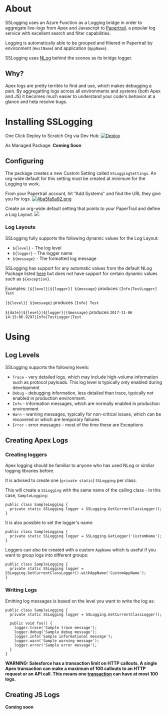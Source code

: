 # About

SSLogging uses an Azure Function as a Logging bridge in order to aggregate live-logs from Apex and Javascript to [Papertrail](https://papertrailapp.com), a popular log service with excellent search and filter capabilities.

Logging is automatically able to be grouped and filtered in Papertrail by environment (`HostName`) and application (`AppName`).

SSLogging uses [NLog](https://github.com/NLog) behind the scenes as its bridge logger.

## Why?

Apex logs are pretty terrible to find and use, which makes debugging a pain. By aggregatting logs across all environments and systems (both Apex and JS) it becomes much easier to understand your code's behavior at a glance and help resolve bugs.

# Installing SSLogging

One Click Deploy to Scratch Org via Dev Hub:
[![Deploy](https://deploy-to-sfdx.com/dist/assets/images/DeployToSFDX.svg)](https://deploy-to-sfdx.com)

As Managed Package:
**Coming Soon**

## Configuring

The package creates a new Custom Setting called `SSLoggingSettings`. An org-wide default for this setting must be created at minimum for the Logging to work.

From your Papertrail account, hit "Add Systems" and find the URL they give you for logs.
[![4ba5fa5a92.png](https://s1.postimg.org/7o7jkua0f3/4ba5fa5a92.png)](https://postimg.org/image/6sb25e0byz/)

Create an org-wide default setting that points to your PaperTrail and define a Log Layout.
![](https://s1.postimg.org/5afeba7eb3/087db900ef.png)

### Log Layouts

SSLogging fully supports the following dynamic values for the Log Layout:

* `${level}` - The log level
* `${logger}` - The logger name
* `${message}` - The formatted log message

SSLogging has support for any automatic values from the default NLog Package listed [here](https://github.com/NLog/NLog/wiki/Layout-Renderers) but does not have support for certain dynamic values such as `${exception}`.

Examples:
`[${level}|${logger}] ${message}` produces `[Info|TestLogger] Test`

`[${level}] ${message}` produces `[Info] Test`

`${date}|${level}|${logger}|{$message}` produces `2017-11-06 14:15:06.9297|Info|TestLogger|Test`

# Using

## Log Levels

SSLogging supports the following levels:

* `Trace` - very detailed logs, which may include high-volume information such as protocol payloads. This log level is typically only enabled during development
* `Debug` - debugging information, less detailed than trace, typically not enabled in production environment.
* `Info` - information messages, which are normally enabled in production environment
* `Warn` - warning messages, typically for non-critical issues, which can be recovered or which are temporary failures
* `Error` - error messages - most of the time these are Exceptions

## Creating Apex Logs

### Creating loggers
Apex logging should be familiar to anyone who has used NLog or simliar logging libraries before.

It is advised to create one (`private static`) `SSLogging` per class.

This will create a `SSLogging` with the same name of the calling class - in this case, `SampleLogging`:
```
public class SampleLogging {
  private static SSLogging logger = SSLogging.GetCurrentClassLogger();
}
```

It is also possible to set the logger's name:
```
public class SampleLogging {
  private static SSLogging logger = SSLogging.GetLogger('CustomName');
}
```

Loggers can also be created with a custom `AppName` which is useful if you want to group logs into different groups:
```
public class SampleLogging {
  private static SSLogging logger = SSLogging.GetCurrentClassLogger().withAppName('CustomAppName');
}
```

### Writing Logs

Emitting log messages is based on the level you want to write the log as:
```
public class SampleLogging {
  private static SSLogging logger = SSLogging.GetCurrentClassLogger();
  
  public void foo() {
    logger.trace('Sample trace message');
    logger.debug('Sample debug message');
    logger.info('Sample informational message');
    logger.warn('Sample warning message');
    logger.error('Sample error message');
  }
}
```

**WARNING: Salesforce has a transaction limit on HTTP callouts. A single Apex transaction can make a maximum of 100 callouts to an HTTP request or an API call. This means one [transaction](https://developer.salesforce.com/docs/atlas.en-us.apexcode.meta/apexcode/apex_transaction.htm#!) can have at most 100 logs.**

## Creating JS Logs

**Coming soon**
